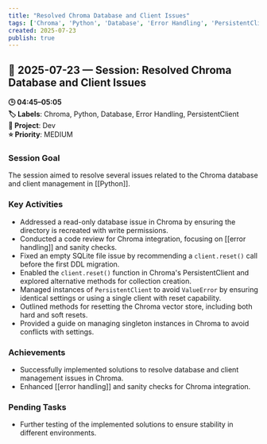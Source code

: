 ```yaml
---
title: "Resolved Chroma Database and Client Issues"
tags: ['Chroma', 'Python', 'Database', 'Error Handling', 'PersistentClient']
created: 2025-07-23
publish: true
---
```


## 📅 2025-07-23 — Session: Resolved Chroma Database and Client Issues

**🕒 04:45–05:05**  
**🏷️ Labels**: Chroma, Python, Database, Error Handling, PersistentClient  
**📂 Project**: Dev  
**⭐ Priority**: MEDIUM  


### Session Goal
The session aimed to resolve several issues related to the Chroma database and client management in [[Python]].

### Key Activities
- Addressed a read-only database issue in Chroma by ensuring the directory is recreated with write permissions.
- Conducted a code review for Chroma integration, focusing on [[error handling]] and sanity checks.
- Fixed an empty SQLite file issue by recommending a `client.reset()` call before the first DDL migration.
- Enabled the `client.reset()` function in Chroma's PersistentClient and explored alternative methods for collection creation.
- Managed instances of `PersistentClient` to avoid `ValueError` by ensuring identical settings or using a single client with reset capability.
- Outlined methods for resetting the Chroma vector store, including both hard and soft resets.
- Provided a guide on managing singleton instances in Chroma to avoid conflicts with settings.

### Achievements
- Successfully implemented solutions to resolve database and client management issues in Chroma.
- Enhanced [[error handling]] and sanity checks for Chroma integration.

### Pending Tasks
- Further testing of the implemented solutions to ensure stability in different environments.

